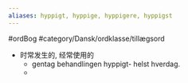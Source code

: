 ```yaml
---
aliases: hyppigt, hyppige, hyppigere, hyppigst
---
```

#ordBog #category/Dansk/ordklasse/tillægsord 
- 时常发生的, 经常使用的
	- gentag behandlingen hyppigt- helst hverdag. 
	- 
